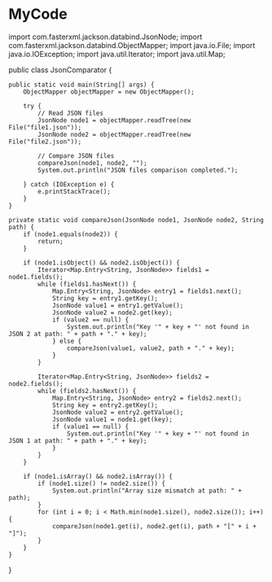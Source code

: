 # MyCode
import com.fasterxml.jackson.databind.JsonNode;
import com.fasterxml.jackson.databind.ObjectMapper;
import java.io.File;
import java.io.IOException;
import java.util.Iterator;
import java.util.Map;

public class JsonComparator {

    public static void main(String[] args) {
        ObjectMapper objectMapper = new ObjectMapper();

        try {
            // Read JSON files
            JsonNode node1 = objectMapper.readTree(new File("file1.json"));
            JsonNode node2 = objectMapper.readTree(new File("file2.json"));

            // Compare JSON files
            compareJson(node1, node2, "");
            System.out.println("JSON files comparison completed.");

        } catch (IOException e) {
            e.printStackTrace();
        }
    }

    private static void compareJson(JsonNode node1, JsonNode node2, String path) {
        if (node1.equals(node2)) {
            return;
        }

        if (node1.isObject() && node2.isObject()) {
            Iterator<Map.Entry<String, JsonNode>> fields1 = node1.fields();
            while (fields1.hasNext()) {
                Map.Entry<String, JsonNode> entry1 = fields1.next();
                String key = entry1.getKey();
                JsonNode value1 = entry1.getValue();
                JsonNode value2 = node2.get(key);
                if (value2 == null) {
                    System.out.println("Key '" + key + "' not found in JSON 2 at path: " + path + "." + key);
                } else {
                    compareJson(value1, value2, path + "." + key);
                }
            }

            Iterator<Map.Entry<String, JsonNode>> fields2 = node2.fields();
            while (fields2.hasNext()) {
                Map.Entry<String, JsonNode> entry2 = fields2.next();
                String key = entry2.getKey();
                JsonNode value2 = entry2.getValue();
                JsonNode value1 = node1.get(key);
                if (value1 == null) {
                    System.out.println("Key '" + key + "' not found in JSON 1 at path: " + path + "." + key);
                }
            }
        }

        if (node1.isArray() && node2.isArray()) {
            if (node1.size() != node2.size()) {
                System.out.println("Array size mismatch at path: " + path);
            }
            for (int i = 0; i < Math.min(node1.size(), node2.size()); i++) {
                compareJson(node1.get(i), node2.get(i), path + "[" + i + "]");
            }
        }
    }
}

